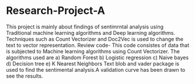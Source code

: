 # Research-Project-A
This project is mainly about findings of sentimrntal analysis using Traditional machine learning algorithms and Deep learning algorithms.
Techniques such as Count Vectorizer and Doc2Vec is used to change the text to vector representation.
Review code- This code consistes of data that is subjected to Machine learning algorithms using Count Vectorizer. The algorithms used are 
a) Random Forest
b) Logistic regression
c) Naive bayes
d) Decision tree
e) K Nearest Neighbors
Text blob and vader package is used to find the sentimental analysis.A validation curve has been drawn to see the results.
